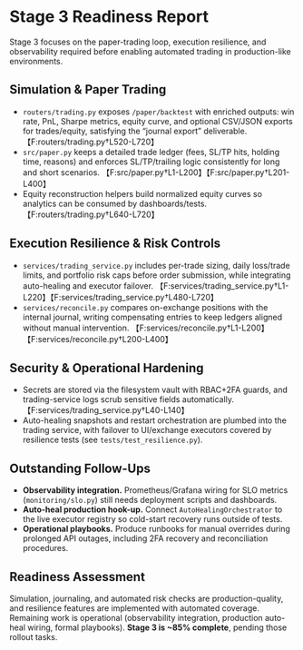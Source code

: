 # Stage 3 Readiness Report

Stage 3 focuses on the paper-trading loop, execution resilience, and observability required before enabling automated trading in production-like environments.

## Simulation & Paper Trading
- `routers/trading.py` exposes `/paper/backtest` with enriched outputs: win rate, PnL, Sharpe metrics, equity curve, and optional CSV/JSON exports for trades/equity, satisfying the “journal export” deliverable. 【F:routers/trading.py†L520-L720】
- `src/paper.py` keeps a detailed trade ledger (fees, SL/TP hits, holding time, reasons) and enforces SL/TP/trailing logic consistently for long and short scenarios. 【F:src/paper.py†L1-L200】【F:src/paper.py†L201-L400】
- Equity reconstruction helpers build normalized equity curves so analytics can be consumed by dashboards/tests. 【F:routers/trading.py†L640-L720】

## Execution Resilience & Risk Controls
- `services/trading_service.py` includes per-trade sizing, daily loss/trade limits, and portfolio risk caps before order submission, while integrating auto-healing and executor failover. 【F:services/trading_service.py†L1-L220】【F:services/trading_service.py†L480-L720】
- `services/reconcile.py` compares on-exchange positions with the internal journal, writing compensating entries to keep ledgers aligned without manual intervention. 【F:services/reconcile.py†L1-L200】【F:services/reconcile.py†L200-L400】

## Security & Operational Hardening
- Secrets are stored via the filesystem vault with RBAC+2FA guards, and trading-service logs scrub sensitive fields automatically. 【F:services/trading_service.py†L40-L140】
- Auto-healing snapshots and restart orchestration are plumbed into the trading service, with failover to UI/exchange executors covered by resilience tests (see `tests/test_resilience.py`).

## Outstanding Follow-Ups
- **Observability integration.** Prometheus/Grafana wiring for SLO metrics (`monitoring/slo.py`) still needs deployment scripts and dashboards.
- **Auto-heal production hook-up.** Connect `AutoHealingOrchestrator` to the live executor registry so cold-start recovery runs outside of tests.
- **Operational playbooks.** Produce runbooks for manual overrides during prolonged API outages, including 2FA recovery and reconciliation procedures.

## Readiness Assessment
Simulation, journaling, and automated risk checks are production-quality, and resilience features are implemented with automated coverage. Remaining work is operational (observability integration, production auto-heal wiring, formal playbooks). **Stage 3 is ~85% complete**, pending those rollout tasks.
